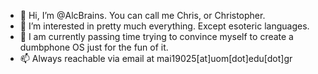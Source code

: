 - 👋 Hi, I’m @AlcBrains. You can call me Chris, or Christopher.
- 👀 I’m interested in pretty much everything. Except esoteric languages.
- 🌱 I am currently passing time trying to convince myself to create a dumbphone OS just for the fun of it.
- 📫 Always reachable via email at mai19025[at]uom[dot]edu[dot]gr

<!---
AlcBrains/AlcBrains is a ✨ special ✨ repository because its `README.md` (this file) appears on your GitHub profile.
You can click the Preview link to take a look at your changes.
--->
